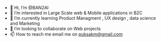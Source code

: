 - 👋 Hi, I’m @BAN2AI
- 👀 I’m interested in Large Scale web & Mobile applications in B2C
- 🌱 I’m currently learning Product Managment , UX design , data science and Marketing
- 💞️ I’m looking to collaborate on Web projects
- 📫 How to reach me email me on puksakm@gmail.com

<!---
BAN2AI/BAN2AI is a ✨ special ✨ repository because its `README.md` (this file) appears on your GitHub profile.
You can click the Preview link to take a look at your changes.
--->
